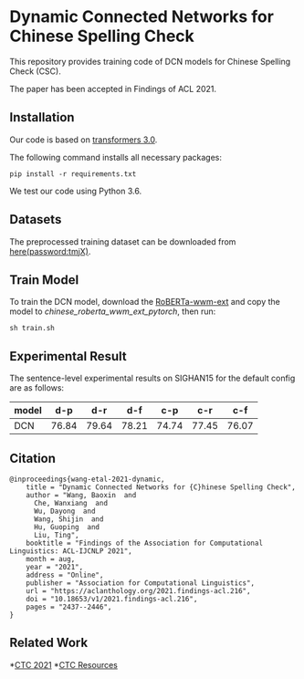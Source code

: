 # Dynamic Connected Networks for Chinese Spelling Check

This repository provides training code of DCN models for Chinese Spelling Check (CSC).

The paper has been accepted in Findings of ACL 2021.


## Installation
Our code is based on [transformers 3.0](https://github.com/huggingface/transformers/tree/v3.0.0).

The following command installs all necessary packages:
```
pip install -r requirements.txt
```
We test our code using Python 3.6.


## Datasets
The preprocessed training dataset can be downloaded from [here(password:tmjX)](http://pan.iflytek.com:80/#/link/4D6FBE3B7CCCD160E5041BD9B37D4252).


## Train Model
To train the DCN model, download the [RoBERTa-wwm-ext](https://github.com/ymcui/Chinese-BERT-wwm) and copy the model to *chinese_roberta_wwm_ext_pytorch*, then run:
```
sh train.sh
```

## Experimental Result
The sentence-level experimental results on SIGHAN15 for the default config are as follows:

| model | d-p | d-r | d-f | c-p | c-r | c-f |
| - | - | - | - | - | - | - |
| DCN | 76.84 | 79.64 | 78.21 | 74.74 | 77.45 | 76.07 |


## Citation
```
@inproceedings{wang-etal-2021-dynamic,
    title = "Dynamic Connected Networks for {C}hinese Spelling Check",
    author = "Wang, Baoxin  and
      Che, Wanxiang  and
      Wu, Dayong  and
      Wang, Shijin  and
      Hu, Guoping  and
      Liu, Ting",
    booktitle = "Findings of the Association for Computational Linguistics: ACL-IJCNLP 2021",
    month = aug,
    year = "2021",
    address = "Online",
    publisher = "Association for Computational Linguistics",
    url = "https://aclanthology.org/2021.findings-acl.216",
    doi = "10.18653/v1/2021.findings-acl.216",
    pages = "2437--2446",
}
```

## Related Work
*[CTC 2021](https://github.com/destwang/CTC2021)
*[CTC Resources](https://github.com/destwang/CTCResources)
